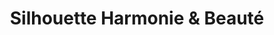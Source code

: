 ---
title: "Silhouette Harmonie & Beauté"
url: /ferney-voltaire/silhouette-harmonie-et-beaute/
shop: beauté
---
